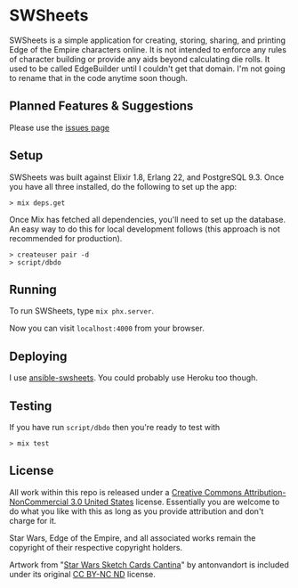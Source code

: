 # SWSheets

SWSheets is a simple application for creating, storing, sharing, and printing Edge of the Empire characters online. It is not intended to enforce any rules of character building or provide any aids beyond calculating die rolls. It used to be called EdgeBuilder until I couldn't get that domain. I'm not going to rename that in the code anytime soon though.

## Planned Features & Suggestions

Please use the [issues page](https://github.com/swsheets/swsheets/issues)

## Setup

SWSheets was built against Elixir 1.8, Erlang 22, and PostgreSQL 9.3. Once you have all three installed, do the following to set up the app:

```
> mix deps.get
```

Once Mix has fetched all dependencies, you'll need to set up the database. An easy way to do this for local development follows (this approach is not recommended for production).

```
> createuser pair -d
> script/dbdo
```

## Running

To run SWSheets, type `mix phx.server`.

Now you can visit `localhost:4000` from your browser.

## Deploying

I use [ansible-swsheets](https://github.com/swsheets/ansible-swsheets). You could probably use Heroku too though.

## Testing
If you have run `script/dbdo` then you're ready to test with
```
> mix test
```

## License

All work within this repo is released under a [Creative Commons Attribution-NonCommercial 3.0 United States](https://creativecommons.org/licenses/by-nc/3.0/us/) license. Essentially you are welcome to do what you like with this as long as you provide attribution and don't charge for it.

Star Wars, Edge of the Empire, and all associated works remain the copyright of their respective copyright holders.

Artwork from "[Star Wars Sketch Cards Cantina](http://antonvandort.deviantart.com/art/Star-Wars-Sketch-Cards-Cantina-110607962)" by antonvandort is included under its original [CC BY-NC ND](http://creativecommons.org/licenses/by-nc-nd/3.0/) license.
